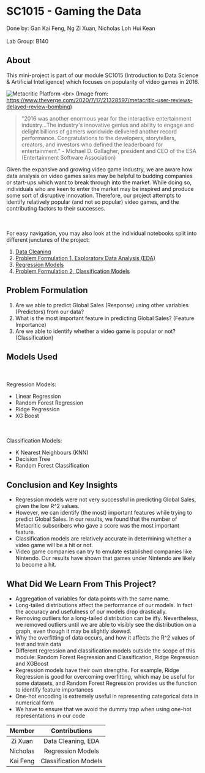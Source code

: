 # SC1015 - Gaming the Data

Done by: Gan Kai Feng, Ng Zi Xuan, Nicholas Loh Hui Kean
<br></br>
Lab Group: B140

## About
This mini-project is part of our module SC1015 (Introduction to Data Science & Artificial Intelligence) which focuses on popularity of video games in 2016. 

![Metacritic Platform](https://duet-cdn.vox-cdn.com/thumbor/0x0:1316x894/828x552/filters:focal(658x447:659x448):format(webp)/cdn.vox-cdn.com/uploads/chorus_asset/file/20095893/Screen_Shot_2020_07_17_at_2.36.15_PM.png) <br>
(Image from: https://www.theverge.com/2020/7/17/21328597/metacritic-user-reviews-delayed-review-bombing)

>"2016 was another enormous year for the interactive entertainment industry...The industry's innovative genius and ability to engage and delight billions of gamers worldwide delivered another record performance. Congratulations to the developers, storytellers, creators, and investors who defined the leaderboard for entertainment." - Michael D. Gallagher, president and CEO of the ESA (Entertainment Software Association)

Given the expansive and growing video game industry, we are aware how data analysis on video games sales may be helpful to budding companies or start-ups which want to break through into the market. While doing so, individuals who are keen to enter the market may be inspired and produce some sort of disruptive innovation. Therefore, our project attempts to identify relatively popular (and not so popular) video games, and the contributing factors to their successes.

<br> </br>
For easy navigation, you may also look at the individual notebooks split into different junctures of the project:

1. [Data Cleaning](https://github.com/ngzxzxzx/SC1015/blob/main/Data%20Cleaning.ipynb)
2. [Problem Formulation 1, Exploratory Data Analysis (EDA)](https://github.com/ngzxzxzx/SC1015/blob/main/Problem%20Formulation%20and%20Exploratory%20Data%20Analysis.ipynb)
3. [Regression Models](https://github.com/ngzxzxzx/SC1015/blob/main/Regression%20Models.ipynb)
4. [Problem Formulation 2, Classification Models](https://github.com/ngzxzxzx/SC1015/blob/main/Classification_Methods.ipynb)


## Problem Formulation
1. Are we able to predict Global Sales (Response) using other variables (Predictors) from our data? 
2. What is the most important feature in predicting Global Sales? (Feature Importance)
3. Are we able to identify whether a video game is popular or not? (Classification) 


## Models Used
<br> </br>
Regression Models:
- Linear Regression
- Random Forest Regression
- Ridge Regression
- XG Boost

<br></br>
Classification Models:
- K Nearest Neighbours (KNN)
- Decision Tree
- Random Forest Classification


## Conclusion and Key Insights
- Regression models were not very successful in predicting Global Sales, given the low R^2 values.
- However, we can identify (the most) important features while trying to predict Global Sales. In our results, we found that the number of Metacritic subscribers who gave a score was the most important feature.
- Classification models are relatively accurate in determining whether a video game will be a hit or not.
- Video game companies can try to emulate established companies like Nintendo. Our results have shown that games under Nintendo are likely to become a hit.


## What Did We Learn From This Project?
- Aggregation of variables for data points with the same name. 
- Long-tailed distributions affect the performance of our models. In fact the accuracy and usefulness of our models drop drastically.
- Removing outliers for a long-tailed distribution can be iffy. Nevertheless, we removed outliers until we are able to visibly see the distribution on a graph, even though it may be slightly skewed.
- Why the overfitting of data occurs, and how it affects the R^2 values of test and train data
- Different regression and classification models outside the scope of this module: Random Forest Regression and Classification, Ridge Regression and XGBoost
- Regression models have their own strengths. For example, Ridge Regression is good for overcoming overfitting, which may be useful for some datasets, and Random Forest Regression provides us the function to identify feature importances
- One-hot encoding is extremely useful in representing categorical data in numerical form
- We have to ensure that we avoid the dummy trap when using one-hot representations in our code



| Member | Contributions |
|:---:|:---:|
| Zi Xuan | Data Cleaning, EDA |
| Nicholas | Regression Models |
| Kai Feng | Classification Models |


